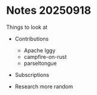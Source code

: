 # Notes 20250918


Things to look at 

- Contributions
    - Apache Iggy
    - campfire-on-rust
    - parseltongue

- Subscriptions
- Research more random

